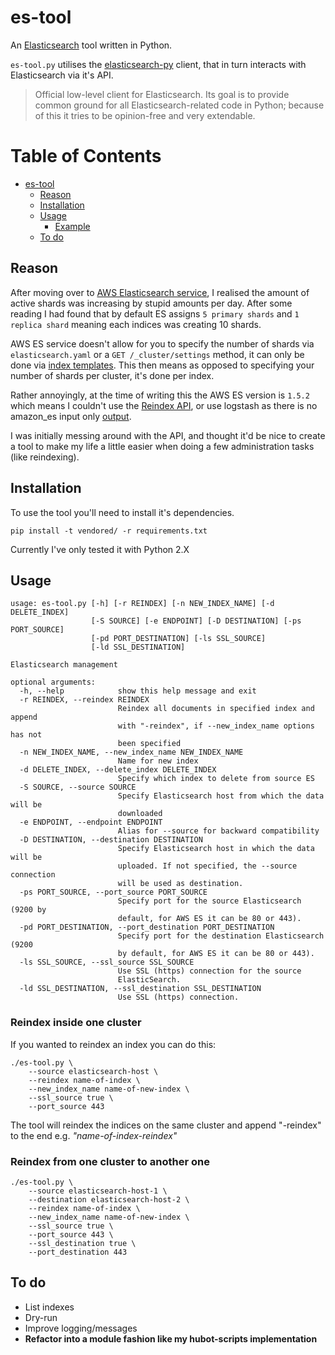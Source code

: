 # es-tool

An [Elasticsearch](https://www.elastic.co/products/elasticsearch) tool written in Python.

`es-tool.py` utilises the [elasticsearch-py](http://elasticsearch-py.readthedocs.io/en/master/) client, that in turn
  interacts with Elasticsearch via it's API.

> Official low-level client for Elasticsearch. Its goal is to provide common ground for all Elasticsearch-related code in Python; because of this it tries to be opinion-free and very extendable.


Table of Contents
=================

  * [es\-tool](#es-tool)
    * [Reason](#reason)
    * [Installation](#installation)
    * [Usage](#usage)
      * [Example](#example)
    * [To do](#to-do)


## Reason

After moving over to [AWS Elasticsearch service](https://aws.amazon.com/elasticsearch-service/), I realised the amount of active shards was increasing by stupid amounts per day. After some reading I had found that by default ES assigns `5 primary shards` and `1 replica shard` meaning each indices was creating 10 shards.

AWS ES service doesn't allow for you to specify the number of shards via `elasticsearch.yaml` or a `GET /_cluster/settings` method, it can only be done via [index templates](https://www.elastic.co/guide/en/elasticsearch/reference/current/indices-templates.html). This then means as opposed to specifying your number of shards per cluster, it's done per index.

Rather annoyingly, at the time of writing this the AWS ES version is `1.5.2` which means I couldn't use the [Reindex API](https://www.elastic.co/guide/en/elasticsearch/reference/current/docs-reindex.html), or use logstash as there is no amazon_es input only [output](https://github.com/awslabs/logstash-output-amazon_es). 

I was initially messing around with the API, and thought it'd be nice to create a tool to make my life a little easier when doing a few administration tasks (like reindexing).


## Installation

To use the tool you'll need to install it's dependencies.

	pip install -t vendored/ -r requirements.txt

Currently I've only tested it with Python 2.X


## Usage

    usage: es-tool.py [-h] [-r REINDEX] [-n NEW_INDEX_NAME] [-d DELETE_INDEX]
                      [-S SOURCE] [-e ENDPOINT] [-D DESTINATION] [-ps PORT_SOURCE]
                      [-pd PORT_DESTINATION] [-ls SSL_SOURCE]
                      [-ld SSL_DESTINATION]

    Elasticsearch management

    optional arguments:
      -h, --help            show this help message and exit
      -r REINDEX, --reindex REINDEX
                            Reindex all documents in specified index and append
                            with "-reindex", if --new_index_name options has not
                            been specified
      -n NEW_INDEX_NAME, --new_index_name NEW_INDEX_NAME
                            Name for new index
      -d DELETE_INDEX, --delete_index DELETE_INDEX
                            Specify which index to delete from source ES
      -S SOURCE, --source SOURCE
                            Specify Elasticsearch host from which the data will be
                            downloaded
      -e ENDPOINT, --endpoint ENDPOINT
                            Alias for --source for backward compatibility
      -D DESTINATION, --destination DESTINATION
                            Specify Elasticsearch host in which the data will be
                            uploaded. If not specified, the --source connection
                            will be used as destination.
      -ps PORT_SOURCE, --port_source PORT_SOURCE
                            Specify port for the source Elasticsearch (9200 by
                            default, for AWS ES it can be 80 or 443).
      -pd PORT_DESTINATION, --port_destination PORT_DESTINATION
                            Specify port for the destination Elasticsearch (9200
                            by default, for AWS ES it can be 80 or 443).
      -ls SSL_SOURCE, --ssl_source SSL_SOURCE
                            Use SSL (https) connection for the source
                            ElasticSearch.
      -ld SSL_DESTINATION, --ssl_destination SSL_DESTINATION
                            Use SSL (https) connection.


### Reindex inside one cluster

If you wanted to reindex an index you can do this:

	./es-tool.py \
        --source elasticsearch-host \
        --reindex name-of-index \
        --new_index_name name-of-new-index \
        --ssl_source true \
        --port_source 443

The tool will reindex the indices on the same cluster and append "-reindex" to the end e.g. *"name-of-index-reindex"*

### Reindex from one cluster to another one

    ./es-tool.py \
        --source elasticsearch-host-1 \
        --destination elasticsearch-host-2 \
        --reindex name-of-index \
        --new_index_name name-of-new-index \
        --ssl_source true \
        --port_source 443 \
        --ssl_destination true \
        --port_destination 443

## To do

* List indexes
* Dry-run
* Improve logging/messages
* **Refactor into a module fashion like my hubot-scripts implementation**
